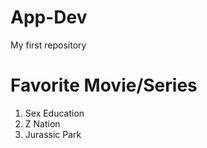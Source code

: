 # App-Dev
My first repository
# Favorite Movie/Series
1. Sex Education
2. Z Nation
3. Jurassic Park
